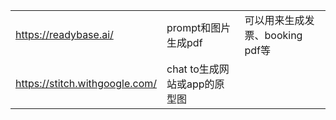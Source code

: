 |     |     |     |
| --- | --- | --- |
| https://readybase.ai/ | prompt和图片生成pdf | 可以用来生成发票、booking pdf等 |
| https://stitch.withgoogle.com/ | chat to生成网站或app的原型图 |     |